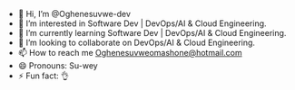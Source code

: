 - 👋 Hi, I’m @Oghenesuvwe-dev
- 👀 I’m interested in Software Dev | DevOps/AI & Cloud Engineering.
- 🌱 I’m currently learning Software Dev | DevOps/AI & Cloud Engineering.
- 💞️ I’m looking to collaborate on DevOps/AI & Cloud Engineering.
- 📫 How to reach me Oghenesuvweomashone@hotmail.com
- 😄 Pronouns: Su-wey
- ⚡ Fun fact: 👌

<!---
Oghenesuvwe-dev/Oghenesuvwe-dev is a ✨ special ✨ repository because its `README.md` (this file) appears on your GitHub profile.
You can click the Preview link to take a look at your changes.
--->
